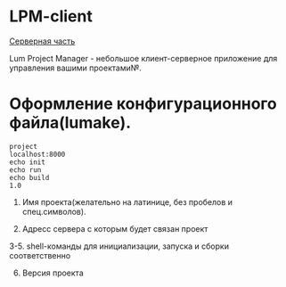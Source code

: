 # LPM-client

[Серверная часть](https://github.com/Lumetas/LPM-server)

Lum Project Manager - небольшое клиент-серверное приложение для управления вашими проектами№.

# Оформление конфигурационного файла(lumake).
~~~
project
localhost:8000
echo init
echo run
echo build
1.0
~~~
1. Имя проекта(желательно на латинице, без пробелов и спец.символов).

2. Aдресс сервера с которым будет связан проект

3-5. shell-команды для инициализации, запуска и сборки соответственно

6. Версия проекта
